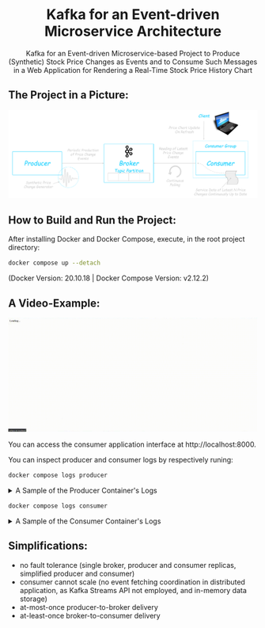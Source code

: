 <h1 align="center">Kafka for an Event-driven Microservice Architecture</h1>

<p align="center">
    Kafka for an Event-driven Microservice-based Project to Produce (Synthetic) Stock Price Changes as Events and to Consume Such Messages in a Web Application for Rendering a Real-Time Stock Price History Chart
</p>


## The Project in a Picture:

![...loading...](./media/project-in-a-picture.png)


## How to Build and Run the Project:

After installing Docker and Docker Compose, execute, in the root project directory:
```bash
docker compose up --detach
```
(Docker Version: 20.10.18 | Docker Compose Version: v2.12.2)


## A Video-Example:

![...loading...](./media/video-example.gif)

You can access the consumer application interface at http://localhost:8000.

You can inspect producer and consumer logs by respectively runing:

```bash
docker compose logs producer
```

<details>
<summary>A Sample of the Producer Container's Logs</summary>

```
kafka-producer-1  | INFO:root:Event published ✓
kafka-producer-1  |     Event details: headers: None | key: b'mattia-stock-price' | latency: 1.552934 | offset: 0 | partition: 0 | timestamp: (1, 1672937092827) | topic: stock-prices | value: b'1'
kafka-producer-1  | INFO:root:Event published ✓
kafka-producer-1  |     Event details: headers: None | key: b'mattia-stock-price' | latency: 0.00998 | offset: 1 | partition: 0 | timestamp: (1, 1672937094983) | topic: stock-prices | value: b'0.3496084180408183'
kafka-producer-1  | INFO:root:Event published ✓
kafka-producer-1  |     Event details: headers: None | key: b'mattia-stock-price' | latency: 0.00726 | offset: 2 | partition: 0 | timestamp: (1, 1672937095594) | topic: stock-prices | value: b'1.540346349024266'
kafka-producer-1  | INFO:root:Event published ✓
kafka-producer-1  |     Event details: headers: None | key: b'mattia-stock-price' | latency: 0.006448 | offset: 3 | partition: 0 | timestamp: (1, 1672937096203) | topic: stock-prices | value: b'2.95458382763149'
kafka-producer-1  | INFO:root:Event published ✓
kafka-producer-1  |     Event details: headers: None | key: b'mattia-stock-price' | latency: 0.006385 | offset: 4 | partition: 0 | timestamp: (1, 1672937096811) | topic: stock-prices | value: b'3.063719732835274'
kafka-producer-1  | INFO:root:Event published ✓
kafka-producer-1  |     Event details: headers: None | key: b'mattia-stock-price' | latency: 0.005647 | offset: 5 | partition: 0 | timestamp: (1, 1672937097419) | topic: stock-prices | value: b'4.281951266695756'
kafka-producer-1  | INFO:root:Event published ✓
kafka-producer-1  |     Event details: headers: None | key: b'mattia-stock-price' | latency: 0.007608 | offset: 6 | partition: 0 | timestamp: (1, 1672937098026) | topic: stock-prices | value: b'3.996164511683388'
kafka-producer-1  | INFO:root:Event published ✓
kafka-producer-1  |     Event details: headers: None | key: b'mattia-stock-price' | latency: 0.007488 | offset: 7 | partition: 0 | timestamp: (1, 1672937098635) | topic: stock-prices | value: b'3.7307283111967244'
kafka-producer-1  | INFO:root:Event published ✓
kafka-producer-1  |     Event details: headers: None | key: b'mattia-stock-price' | latency: 0.005826 | offset: 8 | partition: 0 | timestamp: (1, 1672937099244) | topic: stock-prices | value: b'4.165709451702387'
kafka-producer-1  | INFO:root:Event published ✓
kafka-producer-1  |     Event details: headers: None | key: b'mattia-stock-price' | latency: 0.006039 | offset: 9 | partition: 0 | timestamp: (1, 1672937099851) | topic: stock-prices | value: b'4.726634442747579'
kafka-producer-1  | INFO:root:Event published ✓
kafka-producer-1  |     Event details: headers: None | key: b'mattia-stock-price' | latency: 0.004103 | offset: 10 | partition: 0 | timestamp: (1, 1672937100458) | topic: stock-prices | value: b'5.384804750395232'
kafka-producer-1  | INFO:root:Event published ✓
kafka-producer-1  |     Event details: headers: None | key: b'mattia-stock-price' | latency: 0.005176 | offset: 11 | partition: 0 | timestamp: (1, 1672937101064) | topic: stock-prices | value: b'6.079011078347191'
kafka-producer-1  | INFO:root:Event published ✓
kafka-producer-1  |     Event details: headers: None | key: b'mattia-stock-price' | latency: 0.006494 | offset: 12 | partition: 0 | timestamp: (1, 1672937101670) | topic: stock-prices | value: b'5.615852882514226'
kafka-producer-1  | INFO:root:Event published ✓
kafka-producer-1  |     Event details: headers: None | key: b'mattia-stock-price' | latency: 0.005713 | offset: 13 | partition: 0 | timestamp: (1, 1672937102278) | topic: stock-prices | value: b'4.833149028858861'
kafka-producer-1  | INFO:root:Event published ✓
kafka-producer-1  |     Event details: headers: None | key: b'mattia-stock-price' | latency: 0.005793 | offset: 14 | partition: 0 | timestamp: (1, 1672937102886) | topic: stock-prices | value: b'5.273386963660958'
kafka-producer-1  | INFO:root:Event published ✓
kafka-producer-1  |     Event details: headers: None | key: b'mattia-stock-price' | latency: 0.005984 | offset: 15 | partition: 0 | timestamp: (1, 1672937103493) | topic: stock-prices | value: b'5.764161056996162'
kafka-producer-1  | INFO:root:Event published ✓
kafka-producer-1  |     Event details: headers: None | key: b'mattia-stock-price' | latency: 0.005947 | offset: 16 | partition: 0 | timestamp: (1, 1672937104101) | topic: stock-prices | value: b'6.0631501150225455'
kafka-producer-1  | INFO:root:Event published ✓
kafka-producer-1  |     Event details: headers: None | key: b'mattia-stock-price' | latency: 0.005367 | offset: 17 | partition: 0 | timestamp: (1, 1672937104708) | topic: stock-prices | value: b'6.383755014357777'
kafka-producer-1  | INFO:root:Event published ✓
kafka-producer-1  |     Event details: headers: None | key: b'mattia-stock-price' | latency: 0.006406 | offset: 18 | partition: 0 | timestamp: (1, 1672937105315) | topic: stock-prices | value: b'7.107090155251835'
kafka-producer-1  | INFO:root:Event published ✓
kafka-producer-1  |     Event details: headers: None | key: b'mattia-stock-price' | latency: 0.005811 | offset: 19 | partition: 0 | timestamp: (1, 1672937105923) | topic: stock-prices | value: b'7.4096179789004095'
kafka-producer-1  | INFO:root:Event published ✓
kafka-producer-1  |     Event details: headers: None | key: b'mattia-stock-price' | latency: 0.005553 | offset: 20 | partition: 0 | timestamp: (1, 1672937106530) | topic: stock-prices | value: b'8.9295355151101'
```

</details>

```bash
docker compose logs consumer
```

<details>
<summary>A Sample of the Consumer Container's Logs</summary>

```
kafka-consumer-1  | Dash is running on http://0.0.0.0:8000/
kafka-consumer-1  |
kafka-consumer-1  |  * Serving Flask app 'application'
kafka-consumer-1  |  * Debug mode: off
kafka-consumer-1  | WARNING: This is a development server. Do not use it in a production deployment. Use a production WSGI server instead.
kafka-consumer-1  |  * Running on all addresses (0.0.0.0)
kafka-consumer-1  |  * Running on http://127.0.0.1:8000
kafka-consumer-1  |  * Running on http://172.26.0.4:8000
kafka-consumer-1  | Press CTRL+C to quit
kafka-consumer-1  | INFO:root:Partition offset(s) committed ✓
kafka-consumer-1  |     Details:
kafka-consumer-1  |     - offset 15 in partition 0 of topic 15
kafka-consumer-1  | INFO:root:Partition offset(s) committed ✓
kafka-consumer-1  |     Details:
kafka-consumer-1  |     - offset 16 in partition 0 of topic 16
kafka-consumer-1  | INFO:root:Partition offset(s) committed ✓
kafka-consumer-1  |     Details:
kafka-consumer-1  |     - offset 17 in partition 0 of topic 17
kafka-consumer-1  | INFO:root:Partition offset(s) committed ✓
kafka-consumer-1  |     Details:
kafka-consumer-1  |     - offset 18 in partition 0 of topic 18
kafka-consumer-1  | INFO:root:Partition offset(s) committed ✓
kafka-consumer-1  |     Details:
kafka-consumer-1  |     - offset 19 in partition 0 of topic 19
kafka-consumer-1  | INFO:root:Partition offset(s) committed ✓
kafka-consumer-1  |     Details:
kafka-consumer-1  |     - offset 20 in partition 0 of topic 20
```

</details>


## Simplifications:

- no fault tolerance (single broker, producer and consumer replicas, simplified producer and consumer)
- consumer cannot scale (no event fetching coordination in distributed application, as Kafka Streams API not employed, and in-memory data storage)
- at-most-once producer-to-broker delivery
- at-least-once broker-to-consumer delivery

